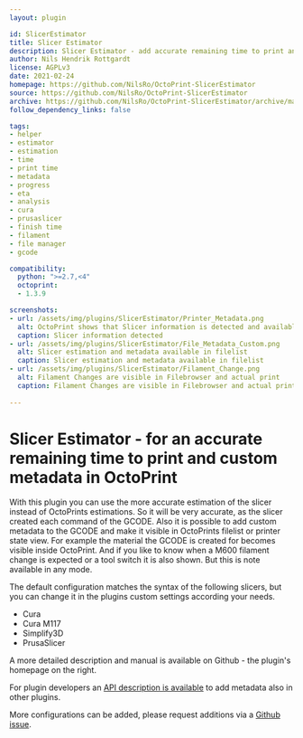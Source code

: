 ```yaml
---
layout: plugin

id: SlicerEstimator
title: Slicer Estimator
description: Slicer Estimator - add accurate remaining time to print and other custom metadata to OctoPrint
author: Nils Hendrik Rottgardt
license: AGPLv3
date: 2021-02-24
homepage: https://github.com/NilsRo/OctoPrint-SlicerEstimator
source: https://github.com/NilsRo/OctoPrint-SlicerEstimator
archive: https://github.com/NilsRo/OctoPrint-SlicerEstimator/archive/master.zip
follow_dependency_links: false

tags:
- helper
- estimator
- estimation
- time
- print time
- metadata
- progress
- eta
- analysis
- cura
- prusaslicer
- finish time
- filament
- file manager
- gcode

compatibility:
  python: ">=2.7,<4"
  octoprint:
  - 1.3.9

screenshots:
- url: /assets/img/plugins/SlicerEstimator/Printer_Metadata.png
  alt: OctoPrint shows that Slicer information is detected and available metadata
  caption: Slicer information detected
- url: /assets/img/plugins/SlicerEstimator/File_Metadata_Custom.png
  alt: Slicer estimation and metadata available in filelist
  caption: Slicer estimation and metadata available in filelist
- url: /assets/img/plugins/SlicerEstimator/Filament_Change.png
  alt: Filament Changes are visible in Filebrowser and actual print
  caption: Filament Changes are visible in Filebrowser and actual print
  
---
```


# Slicer Estimator - for an accurate remaining time to print and custom metadata in OctoPrint
With this plugin you can use the more accurate estimation of the slicer instead of OctoPrints estimations. So it will be very accurate, as the slicer created each command of the GCODE.
Also it is possible to add custom metadata to the GCODE and make it visible in OctoPrints filelist or printer state view. For example the material the GCODE is created for becomes visible inside OctoPrint. 
And if you like to know when a M600 filament change is expected or a tool switch it is also shown. But this is note available in any mode.

The default configuration matches the syntax of the following slicers, but you can change it in the plugins custom settings according your needs.

* Cura
* Cura M117
* Simplify3D
* PrusaSlicer


A more detailed description and manual is available on Github - the plugin's homepage on the right.

For plugin developers an [API description is available](https://github.com/NilsRo/OctoPrint-SlicerEstimator/blob/master/API_DOC.md) to add metadata also in other plugins.


More configurations can be added, please request additions via a [Github issue](https://github.com/NilsRo/OctoPrint-SlicerEstimator/issues).
